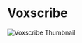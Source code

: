 # Voxscribe
![Voxscribe Thumbnail](https://github.com/user-attachments/assets/5adb3b3c-af25-4ddd-8f61-e05512643774)
